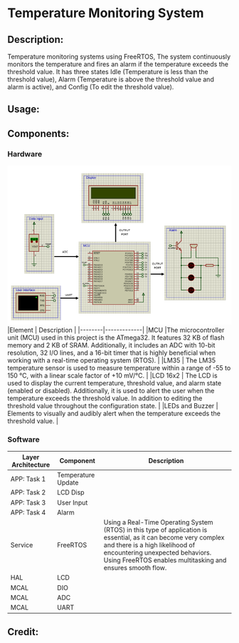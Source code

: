 # Temperature Monitoring System

## Description:
Temperature monitoring systems using FreeRTOS, The system continuously monitors the temperature and fires an alarm if the temperature exceeds the threshold value. It has three states Idle (Temperature is less than the threshold value), Alarm (Temperature is above the threshold value and alarm is active), and Config (To edit the threshold value).

## Usage:

## Components:
### Hardware
![Alt text](https://github.com/OmarAbdulQadir/Temperature-Monitoring-System/blob/main/NTI_RTOS_PROJ_TempMonitorSys_Designs/Block%20Diagram%20(2).png?raw=true)
|Element | Description |
|--------|-------------|
|MCU |The microcontroller unit (MCU) used in this project is the ATmega32. It features 32 KB of flash memory and 2 KB of SRAM. Additionally, it includes an ADC with 10-bit resolution, 32 I/O lines, and a 16-bit timer that is highly beneficial when working with a real-time operating system (RTOS). |
|LM35 | The LM35 temperature sensor is used to measure temperature within a range of -55 to 150 °C, with a linear scale factor of +10 mV/°C. |
|LCD 16x2 | The LCD is used to display the current temperature, threshold value, and alarm state (enabled or disabled). Additionally, it is used to alert the user when the temperature exceeds the threshold value. In addition to editing the threshold value throughout the configuration state. |
|LEDs and Buzzer | Elements to visually and audibly alert when the temperature exceeds the threshold value. |


### Software
| Layer Architecture | Component          | Description  |
|--------------------|--------------------|--------------|
| APP: Task 1        | Temperature Update |              |
| APP: Task 2        | LCD Disp           |              |
| APP: Task 3        | User Input         |              |
| APP: Task 4        | Alarm              |              |
| Service |FreeRTOS            | Using a Real-Time Operating System (RTOS) in this type of application is essential, as it can become very complex and there is a high likelihood of encountering unexpected behaviors. Using FreeRTOS enables multitasking and ensures smooth flow. |
| HAL                | LCD                |              |
| MCAL               | DIO                |              |
| MCAL               | ADC                |              |
| MCAL               | UART               |              |

## Credit:
